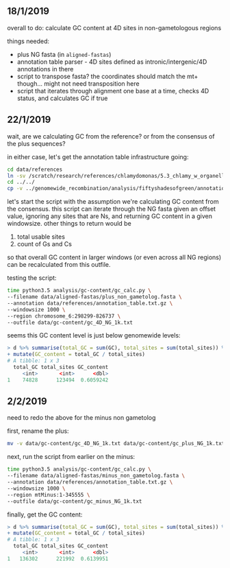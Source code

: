 
## 18/1/2019

overall to do: calculate GC content at 4D sites in non-gametologous regions

things needed:
- plus NG fasta (in `aligned-fastas`)
- annotation table parser - 4D sites defined as intronic/intergenic/4D annotations in there
- script to transpose fasta? the coordinates should match the mt+ though... might not need transposition here
- script that iterates through alignment one base at a time, checks 4D status, and calculates GC if true

## 22/1/2019

wait, are we calculating GC from the reference? or from the consensus of the plus sequences?

in either case, let's get the annotation table infrastructure going:

```bash
cd data/references
ln -sv /scratch/research/references/chlamydomonas/5.3_chlamy_w_organelles_mt_minus/annotation/concatenated_GFF/annotation_table.txt.gz* .
cd ../../
cp -v ../genomewide_recombination/analysis/fiftyshadesofgreen/annotation_parser/ant.py analysis/gc-content/
```

let's start the script with the assumption we're calculating GC content from the consensus.
this script can iterate through the NG fasta given an offset value, ignoring any sites that are Ns,
and returning GC content in a given windowsize. other things to return would be

1. total usable sites
2. count of Gs and Cs

so that overall GC content in larger windows (or even across all NG regions)
can be recalculated from this outfile.

testing the script:

```bash
time python3.5 analysis/gc-content/gc_calc.py \
--filename data/aligned-fastas/plus_non_gametolog.fasta \
--annotation data/references/annotation_table.txt.gz \
--windowsize 1000 \
--region chromosome_6:298299-826737 \
--outfile data/gc-content/gc_4D_NG_1k.txt
```

seems this GC content level is just below genomewide levels:

```R
> d %>% summarise(total_GC = sum(GC), total_sites = sum(total_sites)) %>% 
+ mutate(GC_content = total_GC / total_sites)
# A tibble: 1 x 3
  total_GC total_sites GC_content
     <int>       <int>      <dbl>
1    74828      123494  0.6059242
```

## 2/2/2019

need to redo the above for the minus non gametolog

first, rename the plus:

```bash
mv -v data/gc-content/gc_4D_NG_1k.txt data/gc-content/gc_plus_NG_1k.txt
```

next, run the script from earlier on the minus:

```bash
time python3.5 analysis/gc-content/gc_calc.py \
--filename data/aligned-fastas/minus_non_gametolog.fasta \
--annotation data/references/annotation_table.txt.gz \
--windowsize 1000 \
--region mtMinus:1-345555 \
--outfile data/gc-content/gc_minus_NG_1k.txt
```

finally, get the GC content:

```R
> d %>% summarise(total_GC = sum(GC), total_sites = sum(total_sites)) %>%
+ mutate(GC_content = total_GC / total_sites)
# A tibble: 1 x 3
  total_GC total_sites GC_content
     <int>       <int>      <dbl>
1   136302      221992  0.6139951
```
